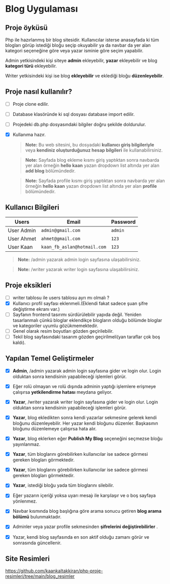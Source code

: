 # Blog Uygulaması
 ## Proje  öyküsü
 Php ile hazırlanmış bir blog sitesidir. Kullanıcılar isterse anasayfada ki tüm blogları görüp istediği bloğu seçip okuyabilir ya da navbar da yer alan kategori seçeneğine göre veya yazar isminie göre seçim yapabilir.

Admin yetkisindeki kişi siteye **admin** ekleyebilir, **yazar** ekleyebilir ve blog **kategori türü** ekleyebilir.

Writer yetkisindeki kişi ise blog **ekleyebilir** ve eklediği bloğu **düzenleyebilir**.

 ## Proje nasıl kullanılır?
- [ ] Proje clone edilir.
- [ ] Database klasöründe ki sql dosyası database import edilir.
- [ ] Projedeki db.php dosyasındaki bilgiler doğru şekilde doldurulur.
- [X] Kullanıma hazır.
      
   > **Note:**  Bu web sitesini, bu dosyadaki **kullanıcı giriş bilgileriyle**  veya **kendiniz oluşturduğunuz hesap bilgileri**  ile kullanabilirsiniz.
   
   > **Note:**  Sayfada blog ekleme kısmı  giriş yaptıktan sonra navbarda yer alan  örneğin **hello kaan**  yazan dropdown list altında yer alan **add blog** bölümündedir.

   > **Note:**  Sayfada profile  kısmı  giriş yaptıktan sonra navbarda yer alan  örneğin **hello kaan**  yazan dropdown list altında yer alan **profile** bölümündedir.

 ## Kullanıcı Bilgileri
 

| Users               |Email                          |Password                         |
|----------------|-------------------------------|-----------------------------|
|User Admin|         `admin@gmail.com`              |`admin`          |
|User Ahmet          |`ahmet@gmail.com`            |`123`           |
|User Kaan          |`kaan_fb_aslan@hotmail.com`  |`123`

 > **Note:** /admin yazarak admin login sayfasına ulaşabilirsiniz.

  > **Note:** /writer yazarak writer login sayfasına ulaşabilirsiniz.

 ## Proje eksikleri
-  [ ] writer tablosu ile users tablosu ayrı mı olmalı ?
 - [X] Kullanıcı profil sayfası eklenmeli.(Eklendi fakat sadece şuan şifre değiştirme ekranı var.)
 - [ ] Sayfanın frontend tasırımı sürdürülebilir yapıda değil. Yeniden tasarlanmalı çünkü bloglar eklendikçe blogların olduğu bölümde bloglar ve kategoriler uyumlu gözükmemektedir.
 - [ ] Genel olarak resim boyutları gözden geçirilebilir.
 - [ ] Tekil blog sayfasındaki tasarım gözden geçirilmeli(yan taraflar çok boş kaldı).

 ## Yapılan Temel Geliştirmeler
 - [X] **Admin**, /admin yazarak admin login sayfasına gider ve login olur. Login olduktan sonra kendisinin yapabileceği işlemleri görür.
 - [X] Eğer rolü olmayan ve rolü dışında adminin yaptığı işlemlere erişmeye çalışırsa **yetkilendirme hatası**  meydana geliyor.
 - [X] **Yazar**, /writer yazarak writer login sayfasına gider ve login olur. Login olduktan sonra kendisinin yapabileceği işlemleri görür.
 - [X] **Yazar**, blog ekledikten sonra kendi yazarlar sekmesine gelerek kendi bloğunu düzenleyebilir. Her yazar kendi bloğunu düzenler. Başkasının bloğunu düzenlemeye çalışırsa hata alır.
 - [X] **Yazar**, blog eklerken eğer **Publish My Blog** seçeneğini seçmezse bloğu yayınlanmaz.
 - [X] **Yazar**, tüm bloglarını görebilirken kullanıcılar ise sadece görmesi gereken blogları görmektedir.
 - [X] **Yazar**, tüm bloglarını görebilirken kullanıcılar ise sadece görmesi gereken blogları görmektedir.
 - [X] **Yazar**, istediği bloğu yada tüm bloglarını silebilir.
 - [X] Eğer yazarın içeriği yoksa uyarı mesajı ile karşılaşır ve o boş sayfaya yönlenmez.
 - [X] Navbar kısmında blog başlığına göre arama sonucu getiren **blog arama bölümü**  bulunmaktadır.
 - [X] Adminler veya yazar profile sekmesinden **şifrelerini değiştirebilirler** .
 - [X] Yazar, kendi blog sayfasında en son aktif olduğu zamanı görür ve sonrasında güncellenir.




      
## Site Resimleri
https://github.com/kaankaltakkiran/php-proje-resimleri/tree/main/blog_resimler
